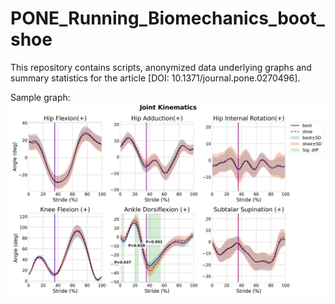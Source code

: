 # PONE_Running_Biomechanics_boot_shoe

This repository contains scripts, anonymized data underlying graphs and summary statistics for the article [DOI: 10.1371/journal.pone.0270496].

Sample graph:
![sample](./collate/Fig3.png)